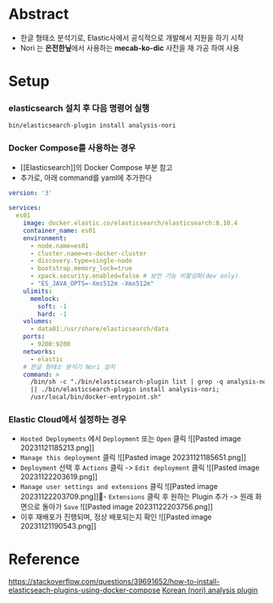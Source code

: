 # Abstract
- 한글 형태소 분석기로, Elastic사에서 공식적으로 개발해서 지원을 하기 시작
- Nori 는 **은전한닢**에서 사용하는 **mecab-ko-dic** 사전을 재 가공 하여 사용
# Setup
### elasticsearch 설치 후 다음 명령어 실행
```bash
bin/elasticsearch-plugin install analysis-nori
```
### Docker Compose를 사용하는 경우
- [[Elasticsearch]]의 Docker Compose 부분 참고
- 추가로, 아래 command를 yaml에 추가한다
```yaml
version: '3'  
  
services:
  es01  
    image: docker.elastic.co/elasticsearch/elasticsearch:8.10.4
    container_name: es01
    environment:
      - node.name=es01
      - cluster.name=es-docker-cluster
      - discovery.type=single-node
      - bootstrap.memory_lock=true
      - xpack.security.enabled=false # 보안 기능 비활성화(dev only)
      - "ES_JAVA_OPTS=-Xms512m -Xmx512m"
    ulimits:
      memlock:
        soft: -1
        hard: -1
    volumes:
      - data01:/usr/share/elasticsearch/data
    ports:
      - 9200:9200
    networks:
      - elastic
    # 한글 형태소 분석기 Nori 설치
    command: >
      /bin/sh -c "./bin/elasticsearch-plugin list | grep -q analysis-nori
      || ./bin/elasticsearch-plugin install analysis-nori; 
      /usr/local/bin/docker-entrypoint.sh"
```
### Elastic Cloud에서 설정하는 경우
- `Hosted Deployments` 에서 `Deployment` 또는 `Open` 클릭
![[Pasted image 20231121185213.png]]
- `Manage this deployment` 클릭
![[Pasted image 20231121185651.png]]
- `Deployment` 선택 후 `Actions` 클릭 -> `Edit deployment` 클릭
![[Pasted image 20231122203619.png]]
- `Manage user settings and extensions` 클릭
![[Pasted image 20231122203709.png]]- `Extensions` 클릭 후 원하는 Plugin 추가 -> 원래 화면으로 돌아가 `Save`
![[Pasted image 20231122203756.png]]
- 이후 재배포가 진행되며, 정상 배포되는지 확인
![[Pasted image 20231121190543.png]]
# Reference
https://stackoverflow.com/questions/39691652/how-to-install-elasticseach-plugins-using-docker-compose
[Korean (nori) analysis plugin](https://www.elastic.co/guide/en/elasticsearch/plugins/current/analysis-nori.html)